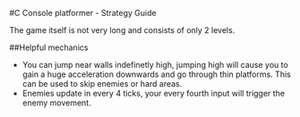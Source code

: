 #C Console platformer - Strategy Guide

The game itself is not very long and consists of only 2 levels.

##Helpful mechanics

- You can jump near walls indefinetly high, jumping high will cause you to gain a huge acceleration downwards and go through thin platforms. This can be used to skip enemies or hard areas.
- Enemies update in every 4 ticks, your every fourth input will trigger the enemy movement.
